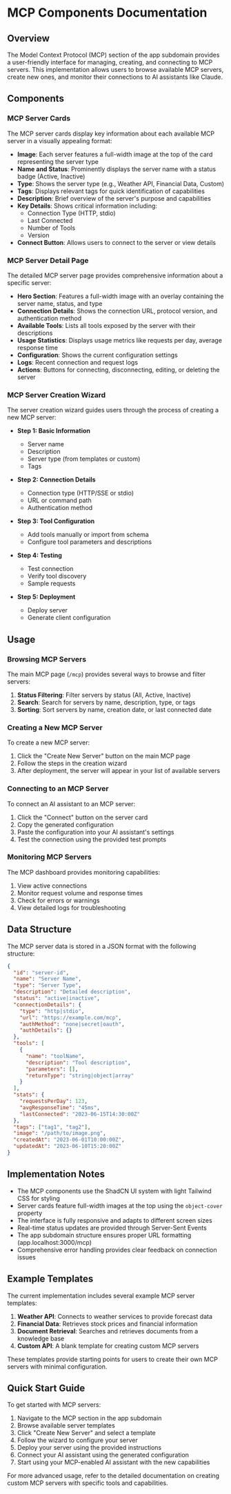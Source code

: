 # MCP Components Documentation

## Overview

The Model Context Protocol (MCP) section of the app subdomain provides a user-friendly interface for managing, creating, and connecting to MCP servers. This implementation allows users to browse available MCP servers, create new ones, and monitor their connections to AI assistants like Claude.

## Components

### MCP Server Cards

The MCP server cards display key information about each available MCP server in a visually appealing format:

- **Image**: Each server features a full-width image at the top of the card representing the server type
- **Name and Status**: Prominently displays the server name with a status badge (Active, Inactive)
- **Type**: Shows the server type (e.g., Weather API, Financial Data, Custom)
- **Tags**: Displays relevant tags for quick identification of capabilities
- **Description**: Brief overview of the server's purpose and capabilities
- **Key Details**: Shows critical information including:
  - Connection Type (HTTP, stdio)
  - Last Connected
  - Number of Tools
  - Version
- **Connect Button**: Allows users to connect to the server or view details

### MCP Server Detail Page

The detailed MCP server page provides comprehensive information about a specific server:

- **Hero Section**: Features a full-width image with an overlay containing the server name, status, and type
- **Connection Details**: Shows the connection URL, protocol version, and authentication method
- **Available Tools**: Lists all tools exposed by the server with their descriptions
- **Usage Statistics**: Displays usage metrics like requests per day, average response time
- **Configuration**: Shows the current configuration settings
- **Logs**: Recent connection and request logs
- **Actions**: Buttons for connecting, disconnecting, editing, or deleting the server

### MCP Server Creation Wizard

The server creation wizard guides users through the process of creating a new MCP server:

- **Step 1: Basic Information**
  - Server name
  - Description
  - Server type (from templates or custom)
  - Tags
  
- **Step 2: Connection Details**
  - Connection type (HTTP/SSE or stdio)
  - URL or command path
  - Authentication method
  
- **Step 3: Tool Configuration**
  - Add tools manually or import from schema
  - Configure tool parameters and descriptions
  
- **Step 4: Testing**
  - Test connection
  - Verify tool discovery
  - Sample requests

- **Step 5: Deployment**
  - Deploy server
  - Generate client configuration

## Usage

### Browsing MCP Servers

The main MCP page (`/mcp`) provides several ways to browse and filter servers:

1. **Status Filtering**: Filter servers by status (All, Active, Inactive)
2. **Search**: Search for servers by name, description, type, or tags
3. **Sorting**: Sort servers by name, creation date, or last connected date

### Creating a New MCP Server

To create a new MCP server:

1. Click the "Create New Server" button on the main MCP page
2. Follow the steps in the creation wizard
3. After deployment, the server will appear in your list of available servers

### Connecting to an MCP Server

To connect an AI assistant to an MCP server:

1. Click the "Connect" button on the server card
2. Copy the generated configuration
3. Paste the configuration into your AI assistant's settings
4. Test the connection using the provided test prompts

### Monitoring MCP Servers

The MCP dashboard provides monitoring capabilities:

1. View active connections
2. Monitor request volume and response times
3. Check for errors or warnings
4. View detailed logs for troubleshooting

## Data Structure

The MCP server data is stored in a JSON format with the following structure:

```json
{
  "id": "server-id",
  "name": "Server Name",
  "type": "Server Type",
  "description": "Detailed description",
  "status": "active|inactive",
  "connectionDetails": {
    "type": "http|stdio",
    "url": "https://example.com/mcp",
    "authMethod": "none|secret|oauth",
    "authDetails": {}
  },
  "tools": [
    {
      "name": "toolName",
      "description": "Tool description",
      "parameters": [],
      "returnType": "string|object|array"
    }
  ],
  "stats": {
    "requestsPerDay": 123,
    "avgResponseTime": "45ms",
    "lastConnected": "2023-06-15T14:30:00Z"
  },
  "tags": ["tag1", "tag2"],
  "image": "/path/to/image.png",
  "createdAt": "2023-06-01T10:00:00Z",
  "updatedAt": "2023-06-10T15:20:00Z"
}
```

## Implementation Notes

- The MCP components use the ShadCN UI system with light Tailwind CSS for styling
- Server cards feature full-width images at the top using the `object-cover` property
- The interface is fully responsive and adapts to different screen sizes
- Real-time status updates are provided through Server-Sent Events
- The app subdomain structure ensures proper URL formatting (app.localhost:3000/mcp)
- Comprehensive error handling provides clear feedback on connection issues

## Example Templates

The current implementation includes several example MCP server templates:

1. **Weather API**: Connects to weather services to provide forecast data
2. **Financial Data**: Retrieves stock prices and financial information
3. **Document Retrieval**: Searches and retrieves documents from a knowledge base
4. **Custom API**: A blank template for creating custom MCP servers

These templates provide starting points for users to create their own MCP servers with minimal configuration.

## Quick Start Guide

To get started with MCP servers:

1. Navigate to the MCP section in the app subdomain
2. Browse available server templates
3. Click "Create New Server" and select a template
4. Follow the wizard to configure your server
5. Deploy your server using the provided instructions
6. Connect your AI assistant using the generated configuration
7. Start using your MCP-enabled AI assistant with the new capabilities

For more advanced usage, refer to the detailed documentation on creating custom MCP servers with specific tools and capabilities.
